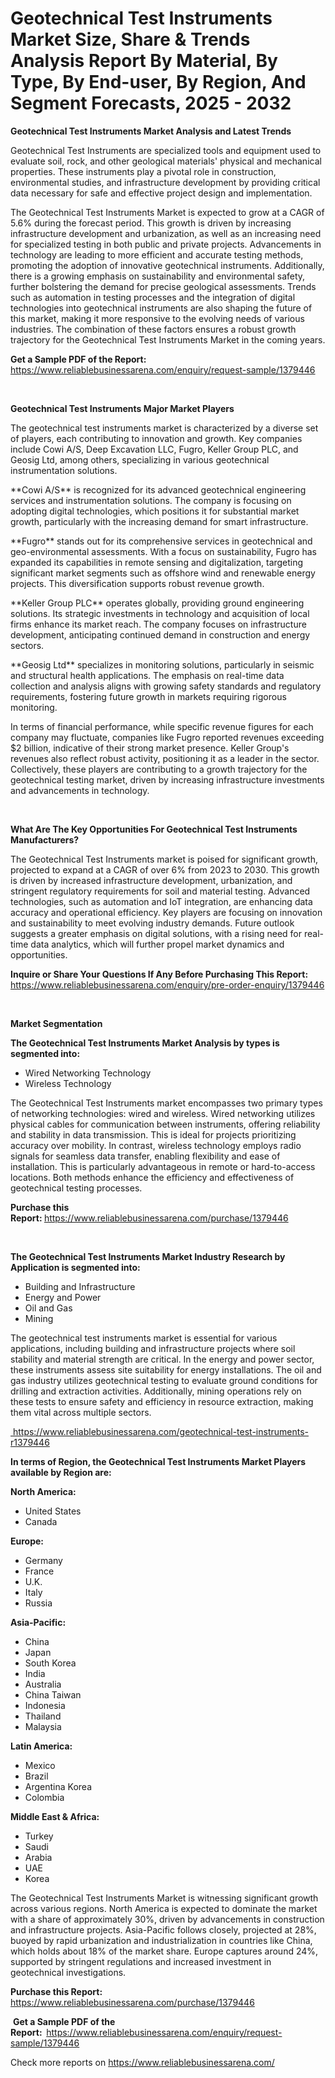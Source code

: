 <p><h1>Geotechnical Test Instruments Market Size, Share & Trends Analysis Report By Material, By Type, By End-user, By Region, And Segment Forecasts, 2025 - 2032</h1></p><p><strong>Geotechnical Test Instruments Market Analysis and Latest Trends</strong></p>
<p><p>Geotechnical Test Instruments are specialized tools and equipment used to evaluate soil, rock, and other geological materials' physical and mechanical properties. These instruments play a pivotal role in construction, environmental studies, and infrastructure development by providing critical data necessary for safe and effective project design and implementation.</p><p>The Geotechnical Test Instruments Market is expected to grow at a CAGR of 5.6% during the forecast period. This growth is driven by increasing infrastructure development and urbanization, as well as an increasing need for specialized testing in both public and private projects. Advancements in technology are leading to more efficient and accurate testing methods, promoting the adoption of innovative geotechnical instruments. Additionally, there is a growing emphasis on sustainability and environmental safety, further bolstering the demand for precise geological assessments. Trends such as automation in testing processes and the integration of digital technologies into geotechnical instruments are also shaping the future of this market, making it more responsive to the evolving needs of various industries. The combination of these factors ensures a robust growth trajectory for the Geotechnical Test Instruments Market in the coming years.</p></p>
<p><strong>Get a Sample PDF of the Report:&nbsp;</strong> <a href="https://www.reliablebusinessarena.com/enquiry/request-sample/1379446?utm_campaign=2042&utm_medium=2&utm_source=Github&utm_content=ia&utm_term=11042025&utm_id=geotechnical-test-instruments">https://www.reliablebusinessarena.com/enquiry/request-sample/1379446</a></p>
<p>&nbsp;</p>
<p><strong>Geotechnical Test Instruments Major Market Players</strong></p>
<p><p>The geotechnical test instruments market is characterized by a diverse set of players, each contributing to innovation and growth. Key companies include Cowi A/S, Deep Excavation LLC, Fugro, Keller Group PLC, and Geosig Ltd, among others, specializing in various geotechnical instrumentation solutions.</p><p>**Cowi A/S** is recognized for its advanced geotechnical engineering services and instrumentation solutions. The company is focusing on adopting digital technologies, which positions it for substantial market growth, particularly with the increasing demand for smart infrastructure.</p><p>**Fugro** stands out for its comprehensive services in geotechnical and geo-environmental assessments. With a focus on sustainability, Fugro has expanded its capabilities in remote sensing and digitalization, targeting significant market segments such as offshore wind and renewable energy projects. This diversification supports robust revenue growth.</p><p>**Keller Group PLC** operates globally, providing ground engineering solutions. Its strategic investments in technology and acquisition of local firms enhance its market reach. The company focuses on infrastructure development, anticipating continued demand in construction and energy sectors.</p><p>**Geosig Ltd** specializes in monitoring solutions, particularly in seismic and structural health applications. The emphasis on real-time data collection and analysis aligns with growing safety standards and regulatory requirements, fostering future growth in markets requiring rigorous monitoring.</p><p>In terms of financial performance, while specific revenue figures for each company may fluctuate, companies like Fugro reported revenues exceeding $2 billion, indicative of their strong market presence. Keller Group's revenues also reflect robust activity, positioning it as a leader in the sector. Collectively, these players are contributing to a growth trajectory for the geotechnical testing market, driven by increasing infrastructure investments and advancements in technology.</p></p>
<p>&nbsp;</p>
<p><strong>What Are The Key Opportunities For Geotechnical Test Instruments Manufacturers?</strong></p>
<p><p>The Geotechnical Test Instruments market is poised for significant growth, projected to expand at a CAGR of over 6% from 2023 to 2030. This growth is driven by increased infrastructure development, urbanization, and stringent regulatory requirements for soil and material testing. Advanced technologies, such as automation and IoT integration, are enhancing data accuracy and operational efficiency. Key players are focusing on innovation and sustainability to meet evolving industry demands. Future outlook suggests a greater emphasis on digital solutions, with a rising need for real-time data analytics, which will further propel market dynamics and opportunities.</p></p>
<p><strong>Inquire or Share Your Questions If Any Before Purchasing This Report:</strong> <a href="https://www.reliablebusinessarena.com/enquiry/pre-order-enquiry/1379446?utm_campaign=2042&utm_medium=2&utm_source=Github&utm_content=ia&utm_term=11042025&utm_id=geotechnical-test-instruments">https://www.reliablebusinessarena.com/enquiry/pre-order-enquiry/1379446</a></p>
<p>&nbsp;</p>
<p><strong>Market Segmentation</strong></p>
<p><strong>The Geotechnical Test Instruments Market Analysis by types is segmented into:</strong></p>
<p><ul><li>Wired Networking Technology</li><li>Wireless Technology</li></ul></p>
<p><p>The Geotechnical Test Instruments market encompasses two primary types of networking technologies: wired and wireless. Wired networking utilizes physical cables for communication between instruments, offering reliability and stability in data transmission. This is ideal for projects prioritizing accuracy over mobility. In contrast, wireless technology employs radio signals for seamless data transfer, enabling flexibility and ease of installation. This is particularly advantageous in remote or hard-to-access locations. Both methods enhance the efficiency and effectiveness of geotechnical testing processes.</p></p>
<p><strong>Purchase this Report:&nbsp;</strong><a href="https://www.reliablebusinessarena.com/purchase/1379446?utm_campaign=2042&utm_medium=2&utm_source=Github&utm_content=ia&utm_term=11042025&utm_id=geotechnical-test-instruments">https://www.reliablebusinessarena.com/purchase/1379446</a></p>
<p>&nbsp;</p>
<p><strong>The Geotechnical Test Instruments Market Industry Research by Application is segmented into:</strong></p>
<p><ul><li>Building and Infrastructure</li><li>Energy and Power</li><li>Oil and Gas</li><li>Mining</li></ul></p>
<p><p>The geotechnical test instruments market is essential for various applications, including building and infrastructure projects where soil stability and material strength are critical. In the energy and power sector, these instruments assess site suitability for energy installations. The oil and gas industry utilizes geotechnical testing to evaluate ground conditions for drilling and extraction activities. Additionally, mining operations rely on these tests to ensure safety and efficiency in resource extraction, making them vital across multiple sectors.</p></p>
<p><a href="https://www.reliablebusinessarena.com/geotechnical-test-instruments-r1379446?utm_campaign=2042&utm_medium=2&utm_source=Github&utm_content=ia&utm_term=11042025&utm_id=geotechnical-test-instruments">&nbsp;https://www.reliablebusinessarena.com/geotechnical-test-instruments-r1379446</a></p>
<p><strong>In terms of Region, the Geotechnical Test Instruments Market Players available by Region are:</strong></p>
<p>
    <p> <strong> North America: </strong>
        <ul>
            <li>United States</li>
            <li>Canada</li>
        </ul>
        </p> 
    <p> <strong> Europe: </strong>
        <ul>
            <li>Germany</li>
            <li>France</li>
            <li>U.K.</li>
            <li>Italy</li>
            <li>Russia</li>
        </ul>
        </p> 
    <p> <strong> Asia-Pacific: </strong>
        <ul>
            <li>China</li>
            <li>Japan</li>
            <li>South Korea</li>
            <li>India</li>
            <li>Australia</li>
            <li>China Taiwan</li>
            <li>Indonesia</li>
            <li>Thailand</li>
            <li>Malaysia</li>
        </ul>
        </p> 
    <p> <strong> Latin America: </strong>
        <ul>
            <li>Mexico</li>
            <li>Brazil</li>
            <li>Argentina Korea</li>
            <li>Colombia</li>
        </ul>
        </p> 
    <p> <strong> Middle East & Africa: </strong>
        <ul>
            <li>Turkey</li>
            <li>Saudi</li>
            <li>Arabia</li>
            <li>UAE</li>
            <li>Korea</li>
        </ul>
    </p>
    </p>
<p><p>The Geotechnical Test Instruments Market is witnessing significant growth across various regions. North America is expected to dominate the market with a share of approximately 30%, driven by advancements in construction and infrastructure projects. Asia-Pacific follows closely, projected at 28%, buoyed by rapid urbanization and industrialization in countries like China, which holds about 18% of the market share. Europe captures around 24%, supported by stringent regulations and increased investment in geotechnical investigations.</p></p>
<p><strong>Purchase this Report: </strong><a href="https://www.reliablebusinessarena.com/purchase/1379446?utm_campaign=2042&utm_medium=2&utm_source=Github&utm_content=ia&utm_term=11042025&utm_id=geotechnical-test-instruments">https://www.reliablebusinessarena.com/purchase/1379446</a></p>
<p>&nbsp;<strong>Get a Sample PDF of the Report:&nbsp;&nbsp;</strong><a href="https://www.reliablebusinessarena.com/enquiry/request-sample/1379446?utm_campaign=2042&utm_medium=2&utm_source=Github&utm_content=ia&utm_term=11042025&utm_id=geotechnical-test-instruments">https://www.reliablebusinessarena.com/enquiry/request-sample/1379446</a></p>
<p><strong></strong></p>
<p>Check more reports on <a href="https://www.reliablebusinessarena.com/?utm_campaign=2042&utm_medium=2&utm_source=Github&utm_content=ia&utm_term=11042025&utm_id=geotechnical-test-instruments">https://www.reliablebusinessarena.com/</a></p>